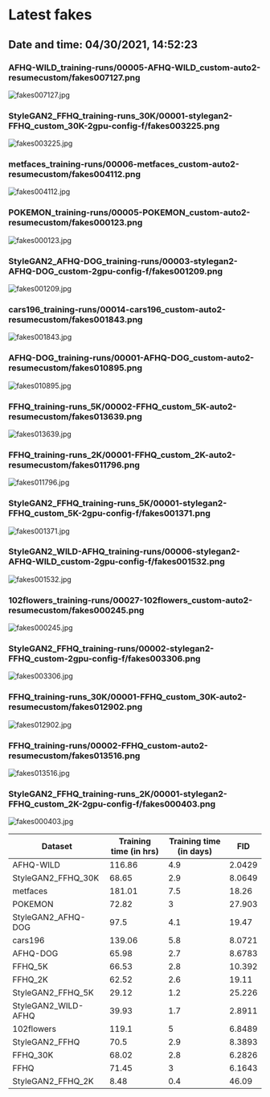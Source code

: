 # Latest fakes
## Date and time: 04/30/2021, 14:52:23
### AFHQ-WILD_training-runs/00005-AFHQ-WILD_custom-auto2-resumecustom/fakes007127.png
![fakes007127.jpg](https://i.ibb.co/nQzTKKR/5eaa9525006c.jpg "AFHQ-WILD_training-runs/00005-AFHQ-WILD_custom-auto2-resumecustom/fakes007127.png")

### StyleGAN2_FFHQ_training-runs_30K/00001-stylegan2-FFHQ_custom_30K-2gpu-config-f/fakes003225.png
![fakes003225.jpg](https://i.ibb.co/fM2L6rC/4688d7d1501c.jpg "StyleGAN2_FFHQ_training-runs_30K/00001-stylegan2-FFHQ_custom_30K-2gpu-config-f/fakes003225.png")

### metfaces_training-runs/00006-metfaces_custom-auto2-resumecustom/fakes004112.png
![fakes004112.jpg](https://i.ibb.co/ZVz6sB9/62e3aa4d5119.jpg "metfaces_training-runs/00006-metfaces_custom-auto2-resumecustom/fakes004112.png")

### POKEMON_training-runs/00005-POKEMON_custom-auto2-resumecustom/fakes000123.png
![fakes000123.jpg](https://i.ibb.co/hXCwXtD/7791ce524067.jpg "POKEMON_training-runs/00005-POKEMON_custom-auto2-resumecustom/fakes000123.png")

### StyleGAN2_AFHQ-DOG_training-runs/00003-stylegan2-AFHQ-DOG_custom-2gpu-config-f/fakes001209.png
![fakes001209.jpg](https://i.ibb.co/VQkHW4k/f8fdc31c70fc.jpg "StyleGAN2_AFHQ-DOG_training-runs/00003-stylegan2-AFHQ-DOG_custom-2gpu-config-f/fakes001209.png")

### cars196_training-runs/00014-cars196_custom-auto2-resumecustom/fakes001843.png
![fakes001843.jpg](https://i.ibb.co/N7qr5Cr/d66696612155.jpg "cars196_training-runs/00014-cars196_custom-auto2-resumecustom/fakes001843.png")

### AFHQ-DOG_training-runs/00001-AFHQ-DOG_custom-auto2-resumecustom/fakes010895.png
![fakes010895.jpg](https://i.ibb.co/JjqPLKB/5387e912c178.jpg "AFHQ-DOG_training-runs/00001-AFHQ-DOG_custom-auto2-resumecustom/fakes010895.png")

### FFHQ_training-runs_5K/00002-FFHQ_custom_5K-auto2-resumecustom/fakes013639.png
![fakes013639.jpg](https://i.ibb.co/YW4KzrR/6d7138d31e95.jpg "FFHQ_training-runs_5K/00002-FFHQ_custom_5K-auto2-resumecustom/fakes013639.png")

### FFHQ_training-runs_2K/00001-FFHQ_custom_2K-auto2-resumecustom/fakes011796.png
![fakes011796.jpg](https://i.ibb.co/JjbKbMy/c7cc397540e1.jpg "FFHQ_training-runs_2K/00001-FFHQ_custom_2K-auto2-resumecustom/fakes011796.png")

### StyleGAN2_FFHQ_training-runs_5K/00001-stylegan2-FFHQ_custom_5K-2gpu-config-f/fakes001371.png
![fakes001371.jpg](https://i.ibb.co/xsWyJ4B/b90ae6567b2e.jpg "StyleGAN2_FFHQ_training-runs_5K/00001-stylegan2-FFHQ_custom_5K-2gpu-config-f/fakes001371.png")

### StyleGAN2_WILD-AFHQ_training-runs/00006-stylegan2-AFHQ-WILD_custom-2gpu-config-f/fakes001532.png
![fakes001532.jpg](https://i.ibb.co/M6DsVPz/53b51e8e6a70.jpg "StyleGAN2_WILD-AFHQ_training-runs/00006-stylegan2-AFHQ-WILD_custom-2gpu-config-f/fakes001532.png")

### 102flowers_training-runs/00027-102flowers_custom-auto2-resumecustom/fakes000245.png
![fakes000245.jpg](https://i.ibb.co/WvPHcfx/072a5f7f8d70.jpg "102flowers_training-runs/00027-102flowers_custom-auto2-resumecustom/fakes000245.png")

### StyleGAN2_FFHQ_training-runs/00002-stylegan2-FFHQ_custom-2gpu-config-f/fakes003306.png
![fakes003306.jpg](https://i.ibb.co/KzSLvWX/b766cfd5c060.jpg "StyleGAN2_FFHQ_training-runs/00002-stylegan2-FFHQ_custom-2gpu-config-f/fakes003306.png")

### FFHQ_training-runs_30K/00001-FFHQ_custom_30K-auto2-resumecustom/fakes012902.png
![fakes012902.jpg](https://i.ibb.co/DkZ8F4H/751eeb0bf15f.jpg "FFHQ_training-runs_30K/00001-FFHQ_custom_30K-auto2-resumecustom/fakes012902.png")

### FFHQ_training-runs/00002-FFHQ_custom-auto2-resumecustom/fakes013516.png
![fakes013516.jpg](https://i.ibb.co/CQRC5yL/0c30ace7e45e.jpg "FFHQ_training-runs/00002-FFHQ_custom-auto2-resumecustom/fakes013516.png")

### StyleGAN2_FFHQ_training-runs_2K/00001-stylegan2-FFHQ_custom_2K-2gpu-config-f/fakes000403.png
![fakes000403.jpg](https://i.ibb.co/GH5gFvx/56aedd898285.jpg "StyleGAN2_FFHQ_training-runs_2K/00001-stylegan2-FFHQ_custom_2K-2gpu-config-f/fakes000403.png")

| Dataset             |   Training time (in hrs) |   Training time (in days) |     FID |
|---------------------|--------------------------|---------------------------|---------|
| AFHQ-WILD           |                   116.86 |                       4.9 |  2.0429 |
| StyleGAN2_FFHQ_30K  |                    68.65 |                       2.9 |  8.0649 |
| metfaces            |                   181.01 |                       7.5 | 18.26   |
| POKEMON             |                    72.82 |                       3   | 27.903  |
| StyleGAN2_AFHQ-DOG  |                    97.5  |                       4.1 | 19.47   |
| cars196             |                   139.06 |                       5.8 |  8.0721 |
| AFHQ-DOG            |                    65.98 |                       2.7 |  8.6783 |
| FFHQ_5K             |                    66.53 |                       2.8 | 10.392  |
| FFHQ_2K             |                    62.52 |                       2.6 | 19.11   |
| StyleGAN2_FFHQ_5K   |                    29.12 |                       1.2 | 25.226  |
| StyleGAN2_WILD-AFHQ |                    39.93 |                       1.7 |  2.8911 |
| 102flowers          |                   119.1  |                       5   |  6.8489 |
| StyleGAN2_FFHQ      |                    70.5  |                       2.9 |  8.3893 |
| FFHQ_30K            |                    68.02 |                       2.8 |  6.2826 |
| FFHQ                |                    71.45 |                       3   |  6.1643 |
| StyleGAN2_FFHQ_2K   |                     8.48 |                       0.4 | 46.09   |